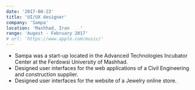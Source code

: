 ```yaml
---
date: '2017-08-23'
title: 'UI/UX designer'
company: 'Sampa'
location: 'Mashhad, Iran    '
range: 'Augest - February 2017'
# url: 'https://www.apple.com/music/'
---
```


- Sampa was a start-up located in the Advanced Technologies Incubator Center at the Ferdowsi University of Mashhad.
- Designed user interfaces for the web applications of a Civil Engineering and construction supplier.
- Designed user interfaces for the website of a Jewelry online store.
